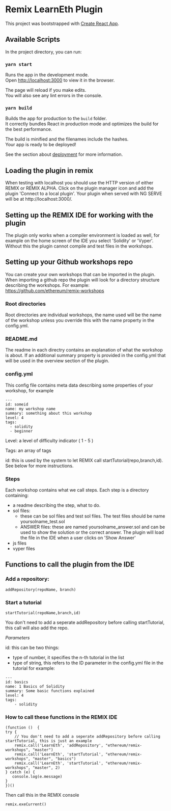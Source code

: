 # Remix LearnEth Plugin

This project was bootstrapped with [Create React App](https://github.com/facebook/create-react-app).

## Available Scripts

In the project directory, you can run:

### `yarn start`

Runs the app in the development mode.\
Open [http://localhost:3000](http://localhost:3000) to view it in the browser.

The page will reload if you make edits.\
You will also see any lint errors in the console.

### `yarn build`

Builds the app for production to the `build` folder.\
It correctly bundles React in production mode and optimizes the build for the best performance.

The build is minified and the filenames include the hashes.\
Your app is ready to be deployed!

See the section about [deployment](https://facebook.github.io/create-react-app/docs/deployment) for more information.

## Loading the plugin in remix

When testing with localhost you should use the HTTP version of either REMIX or REMIX ALPHA. Click on the plugin manager icon and
add the plugin 'Connect to a local plugin'. Your plugin when served with NG SERVE will be at http://localhost:3000/.

## Setting up the REMIX IDE for working with the plugin

The plugin only works when a compiler environment is loaded as well, for example on the home screen of the IDE you select 'Solidity' or 'Vyper'. Without this the plugin
cannot compile and test files in the workshops.

## Setting up your Github workshops repo

You can create your own workshops that can be imported in the plugin.
When importing a github repo the plugin will look for a directory structure describing the workshops.
For example: https://github.com/ethereum/remix-workshops

### Root directories

Root directories are individual workshops, the name used will be the name of the workshop unless you override this with the name property in the config.yml.

### README.md

The readme in each directry contains an explanation of what the workshop is about. If an additional summary property is provided in the config.yml that will be used in the overview section of the plugin.

### config.yml

This config file contains meta data describing some properties of your workshop, for example

```
---
id: someid
name: my workshop name
summary: something about this workshop
level: 4
tags:
  - solidity
  - beginner
```

Level: a level of difficulty indicator ( 1 - 5 )

Tags: an array of tags

id: this is used by the system to let REMIX call startTutorial(repo,branch,id). See below for more instructions.

### Steps

Each workshop contains what we call steps.
Each step is a directory containing:

- a readme describing the step, what to do.
- sol files:
  - these can be sol files and test sol files. The test files should be name yoursolname_test.sol
  - ANSWER files: these are named yoursolname_answer.sol and can be used to show the solution or the correct answer. The plugin will load the
    file in the IDE when a user clicks on 'Show Answer'
- js files
- vyper files

## Functions to call the plugin from the IDE

### Add a repository:

```
addRepository(repoName, branch)
```

### Start a tutorial

```
startTutorial(repoName,branch,id)
```

You don't need to add a seperate addRepository before calling startTutorial, this call will also add the repo.

_Parameters_

id: this can be two things:

- type of number, it specifies the n-th tutorial in the list
- type of string, this refers to the ID parameter in the config.yml file in the tutorial
  for example:

```
---
id: basics
name: 1 Basics of Solidity
summary: Some basic functions explained
level: 4
tags:
    - solidity
```

### How to call these functions in the REMIX IDE

```
(function ()  {
try {
    // You don't need to add a seperate addRepository before calling startTutorial, this is just an example
    remix.call('LearnEth', 'addRepository', "ethereum/remix-workshops", "master")
    remix.call('LearnEth', 'startTutorial', "ethereum/remix-workshops", "master", "basics")
    remix.call('LearnEth', 'startTutorial', "ethereum/remix-workshops", "master", 2)
} catch (e) {
   console.log(e.message)
}
})()
```

Then call this in the REMIX console

```
remix.exeCurrent()
```
